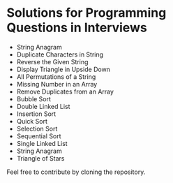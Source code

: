 
# Solutions for Programming Questions in Interviews

* String Anagram
* Duplicate Characters in String
* Reverse the Given String
* Display Triangle in Upside Down
* All Permutations of a String
* Missing Number in an Array
* Remove Duplicates from an Array
* Bubble Sort
* Double Linked List
* Insertion Sort
* Quick Sort
* Selection Sort
* Sequential Sort
* Single Linked List
* String Anagram
* Triangle of Stars

Feel free to contribute by cloning the repository.
